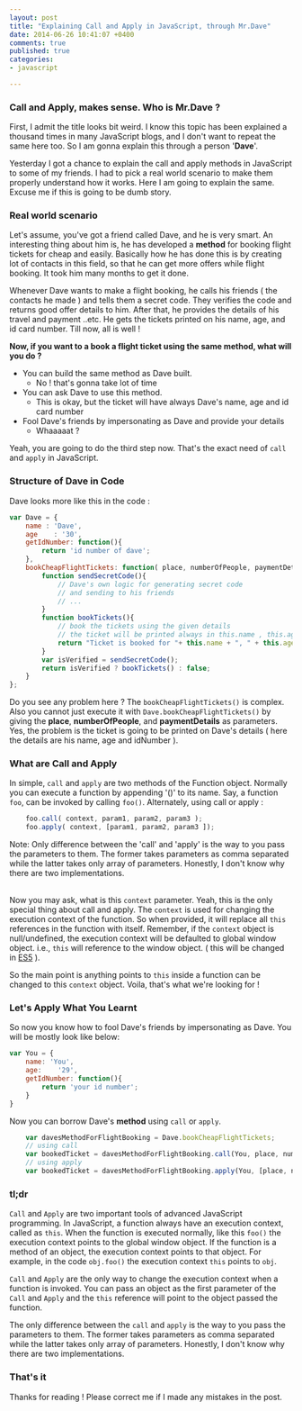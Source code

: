 ```yaml
---
layout: post
title: "Explaining Call and Apply in JavaScript, through Mr.Dave"
date: 2014-06-26 10:41:07 +0400
comments: true
published: true
categories:
- javascript

---
```


### Call and Apply, makes sense. Who is Mr.Dave ?

First, I admit the title looks bit weird. I know this topic has been explained a thousand times in many JavaScript blogs, and I don't want to repeat the same here too. So I am gonna explain this through a person '**Dave**'.
<!--more-->
Yesterday I got a chance to explain the call and apply methods in JavaScript to some of my friends. I had to pick a real world scenario to make them properly understand how it works. Here I am going to explain the same. Excuse me if this is going to be dumb story.

### Real world scenario

Let's assume, you've got a friend called Dave, and he is very smart. An interesting thing about him is, he has developed a **method** for booking flight tickets for cheap and easily. Basically how he has done this is by creating lot of contacts in this field, so that he can get more offers while flight booking. It took him many months to get it done.

Whenever Dave wants to make a flight booking, he calls his friends ( the contacts he made ) and tells them a secret code. They verifies the code and returns good offer details to him. After that, he provides the details of his travel and payment ..etc. He gets the tickets printed on his name, age, and id card number. Till now, all is well !

**Now, if you want to a book a flight ticket using the same method, what will you do ?**

- You can build the same method as Dave built.
	- No ! that's gonna take lot of time
- You can ask Dave to use this method.
	- This is okay, but the ticket will have always Dave's name, age and id card number
- Fool Dave's friends by impersonating as Dave and provide your details
	- Whaaaaat ?

Yeah, you are going to do the third step now. That's the exact need of `call` and `apply` in JavaScript.

### Structure of Dave in Code

Dave looks more like this in the code :

```javascript
var Dave = {
	name : 'Dave',
	age    : '30',
	getIdNumber: function(){
		return 'id number of dave';	},
	bookCheapFlightTickets: function( place, numberOfPeople, paymentDetails ){
		function sendSecretCode(){
			// Dave's own logic for generating secret code
			// and sending to his friends
			// ...		}
		function bookTickets(){
			// book the tickets using the given details
			// the ticket will be printed always in this.name , this.age, this.getIdNumber() and here **this** is pointing to Dave
			return "Ticket is booked for "+ this.name + ", " + this.age +", "+ this.getIdNumber();
		}
		var isVerified = sendSecretCode();
		return isVerified ? bookTickets() : false;	}};

```

Do you see any problem here ? The `bookCheapFlightTickets()` is complex. Also you cannot just execute it with `Dave.bookCheapFlightTickets()` by giving the **place**, **numberOfPeople**, and **paymentDetails** as parameters. Yes, the problem is the ticket is going to be printed on Dave's  details ( here the  details are his name, age and idNumber ).

### What are Call and Apply

In simple, `call` and `apply` are two methods of the Function object. Normally you can execute a function by appending '()' to its name. Say, a function `foo`, can be invoked by calling `foo()`. Alternately, using call or apply :

```javascript
	foo.call( context, param1, param2, param3 );
	foo.apply( context, [param1, param2, param3 ]);
```
<div class='info'>
Note: Only difference between the 'call' and 'apply' is the way to you pass the parameters to them. The former takes parameters as comma separated while the latter takes only array of parameters. Honestly, I don't know why there are two implementations.
</div><br>

Now you may ask, what is this `context` parameter. Yeah, this is the only special thing about call and apply. The `context` is used for changing the execution context of the function. So when provided, it will replace all `this` references in the function with itself. Remember, if the `context` object is null/undefined, the execution context will be defaulted to global window object. i.e., `this` will reference to the window object. ( this will be changed in [ES5](http://es5.github.io/) ).

So the main point is anything points to `this` inside a function can be changed to this `context` object. Voila,  that's what we're looking for !

### Let's Apply What You Learnt

So now you know how to fool Dave's friends by impersonating as Dave. You will be mostly look like below:

```javascript
var You = {
	name: 'You',
	age:    '29',
	getIdNumber: function(){
		return 'your id number';	}}
```

Now you can borrow Dave's **method** using `call` or `apply`.

```javascript
	var davesMethodForFlightBooking = Dave.bookCheapFlightTickets;
	// using call
	var bookedTicket = davesMethodForFlightBooking.call(You, place, numberOfPeople, paymentDetails);
	// using apply
	var bookedTicket = davesMethodForFlightBooking.apply(You, [place, numberOfPeople, paymentDetails]);
```

### tl;dr

`Call` and `Apply` are two important tools of advanced JavaScript programming. In JavaScript, a function always have an execution context, called as `this`. When the function is executed normally, like this `foo()` the execution context points to the global window object. If the function is a method of an object, the execution context points to that object. For example, in the code `obj.foo()` the execution context `this` points to `obj`.

`Call` and `Apply` are the only way to change the execution context when a function is invoked. You can pass an object as the first parameter of the `Call` and `Apply` and the `this` reference will point to the object passed the function.

The only difference between the `call` and `apply` is the way to you pass the parameters to them. The former takes parameters as comma separated while the latter takes only array of parameters. Honestly, I don't know why there are two implementations.



### That's it

Thanks for reading ! Please correct me if I made any mistakes in the post.
